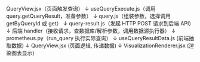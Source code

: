 QueryView.jsx（页面触发查询）
    ↓
useQueryExecute.js（调用 query.getQueryResult，准备参数）
    ↓
query.js（组装参数，选择调用 getByQueryId 或 get）
    ↓
query-result.js（发起 HTTP POST 请求到后端 API）
    ↓
后端 handler（接收请求，查数据库/解析参数，调用数据源执行器）
    ↓
prometheus.py（run_query 执行实际查询）
        ↓
useQueryResultData.js (前端抽取数据)
        ↓
QueryView.jsx (页面逻辑, 传递数据)
        ↓
VisualizationRenderer.jsx (渲染图表显示)